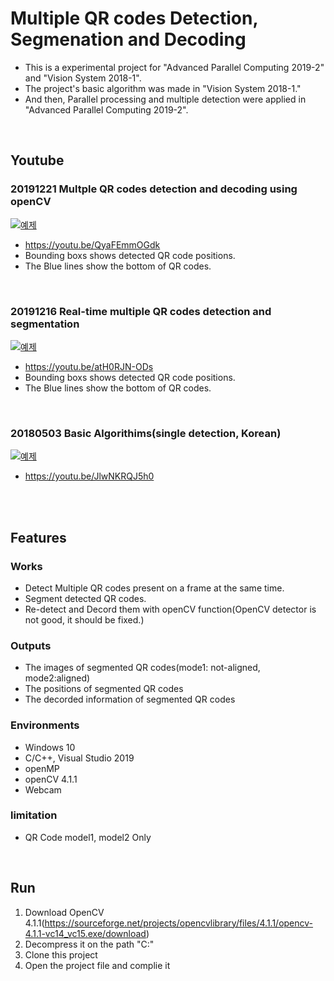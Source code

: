 # Multiple QR codes Detection, Segmenation and Decoding

* This is a experimental project for "Advanced Parallel Computing 2019-2" and "Vision System 2018-1".
* The project's basic algorithm was made in "Vision System 2018-1."
* And then, Parallel processing and multiple detection were applied in "Advanced Parallel Computing 2019-2".

<br>

## Youtube
### 20191221 Multple QR codes detection and decoding using openCV
[![예제](http://img.youtube.com/vi/QyaFEmmOGdk/0.jpg)](https://youtu.be/QyaFEmmOGdk?t=0s) 
<br>

* https://youtu.be/QyaFEmmOGdk
* Bounding boxs shows detected QR code positions.
* The Blue lines show the bottom of QR codes.
<br>

### 20191216 Real-time multiple QR codes detection and segmentation
[![예제](http://img.youtube.com/vi/atH0RJN-ODs/0.jpg)](https://youtu.be/atH0RJN-ODs?t=0s) 
<br>

* https://youtu.be/atH0RJN-ODs
* Bounding boxs shows detected QR code positions.
* The Blue lines show the bottom of QR codes.
<br>

### 20180503 Basic Algorithims(single detection, Korean)
[![예제](http://img.youtube.com/vi/JlwNKRQJ5h0/0.jpg)](https://youtu.be/JlwNKRQJ5h0?t=0s) 
<br>

* https://youtu.be/JlwNKRQJ5h0
<br>

<br>

## Features

### Works
* Detect Multiple QR codes present on a frame at the same time.
* Segment detected QR codes.
* Re-detect and Decord them with openCV function(OpenCV detector is not good, it should be fixed.)

### Outputs
* The images of segmented QR codes(mode1: not-aligned, mode2:aligned)
* The positions of segmented QR codes
* The decorded information of segmented QR codes

### Environments
* Windows 10
* C/C++, Visual Studio 2019
* openMP
* openCV 4.1.1
* Webcam

### limitation
* QR Code model1, model2 Only

<br>

## Run
1. Download OpenCV 4.1.1(https://sourceforge.net/projects/opencvlibrary/files/4.1.1/opencv-4.1.1-vc14_vc15.exe/download)
2. Decompress it on the path "C:\"
3. Clone this project
4. Open the project file and complie it



